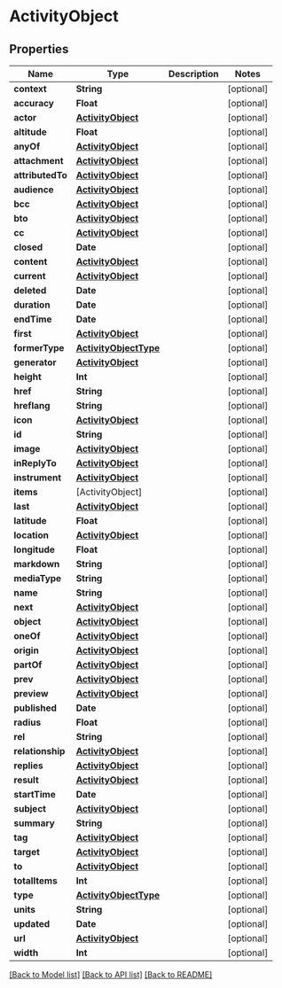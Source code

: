 # ActivityObject

## Properties
Name | Type | Description | Notes
------------ | ------------- | ------------- | -------------
**context** | **String** |  | [optional] 
**accuracy** | **Float** |  | [optional] 
**actor** | [**ActivityObject**](ActivityObject.md) |  | [optional] 
**altitude** | **Float** |  | [optional] 
**anyOf** | [**ActivityObject**](ActivityObject.md) |  | [optional] 
**attachment** | [**ActivityObject**](ActivityObject.md) |  | [optional] 
**attributedTo** | [**ActivityObject**](ActivityObject.md) |  | [optional] 
**audience** | [**ActivityObject**](ActivityObject.md) |  | [optional] 
**bcc** | [**ActivityObject**](ActivityObject.md) |  | [optional] 
**bto** | [**ActivityObject**](ActivityObject.md) |  | [optional] 
**cc** | [**ActivityObject**](ActivityObject.md) |  | [optional] 
**closed** | **Date** |  | [optional] 
**content** | [**ActivityObject**](ActivityObject.md) |  | [optional] 
**current** | [**ActivityObject**](ActivityObject.md) |  | [optional] 
**deleted** | **Date** |  | [optional] 
**duration** | **Date** |  | [optional] 
**endTime** | **Date** |  | [optional] 
**first** | [**ActivityObject**](ActivityObject.md) |  | [optional] 
**formerType** | [**ActivityObjectType**](ActivityObjectType.md) |  | [optional] 
**generator** | [**ActivityObject**](ActivityObject.md) |  | [optional] 
**height** | **Int** |  | [optional] 
**href** | **String** |  | [optional] 
**hreflang** | **String** |  | [optional] 
**icon** | [**ActivityObject**](ActivityObject.md) |  | [optional] 
**id** | **String** |  | [optional] 
**image** | [**ActivityObject**](ActivityObject.md) |  | [optional] 
**inReplyTo** | [**ActivityObject**](ActivityObject.md) |  | [optional] 
**instrument** | [**ActivityObject**](ActivityObject.md) |  | [optional] 
**items** | [ActivityObject] |  | [optional] 
**last** | [**ActivityObject**](ActivityObject.md) |  | [optional] 
**latitude** | **Float** |  | [optional] 
**location** | [**ActivityObject**](ActivityObject.md) |  | [optional] 
**longitude** | **Float** |  | [optional] 
**markdown** | **String** |  | [optional] 
**mediaType** | **String** |  | [optional] 
**name** | **String** |  | [optional] 
**next** | [**ActivityObject**](ActivityObject.md) |  | [optional] 
**object** | [**ActivityObject**](ActivityObject.md) |  | [optional] 
**oneOf** | [**ActivityObject**](ActivityObject.md) |  | [optional] 
**origin** | [**ActivityObject**](ActivityObject.md) |  | [optional] 
**partOf** | [**ActivityObject**](ActivityObject.md) |  | [optional] 
**prev** | [**ActivityObject**](ActivityObject.md) |  | [optional] 
**preview** | [**ActivityObject**](ActivityObject.md) |  | [optional] 
**published** | **Date** |  | [optional] 
**radius** | **Float** |  | [optional] 
**rel** | **String** |  | [optional] 
**relationship** | [**ActivityObject**](ActivityObject.md) |  | [optional] 
**replies** | [**ActivityObject**](ActivityObject.md) |  | [optional] 
**result** | [**ActivityObject**](ActivityObject.md) |  | [optional] 
**startTime** | **Date** |  | [optional] 
**subject** | [**ActivityObject**](ActivityObject.md) |  | [optional] 
**summary** | **String** |  | [optional] 
**tag** | [**ActivityObject**](ActivityObject.md) |  | [optional] 
**target** | [**ActivityObject**](ActivityObject.md) |  | [optional] 
**to** | [**ActivityObject**](ActivityObject.md) |  | [optional] 
**totalItems** | **Int** |  | [optional] 
**type** | [**ActivityObjectType**](ActivityObjectType.md) |  | [optional] 
**units** | **String** |  | [optional] 
**updated** | **Date** |  | [optional] 
**url** | [**ActivityObject**](ActivityObject.md) |  | [optional] 
**width** | **Int** |  | [optional] 

[[Back to Model list]](../README.md#documentation-for-models) [[Back to API list]](../README.md#documentation-for-api-endpoints) [[Back to README]](../README.md)


